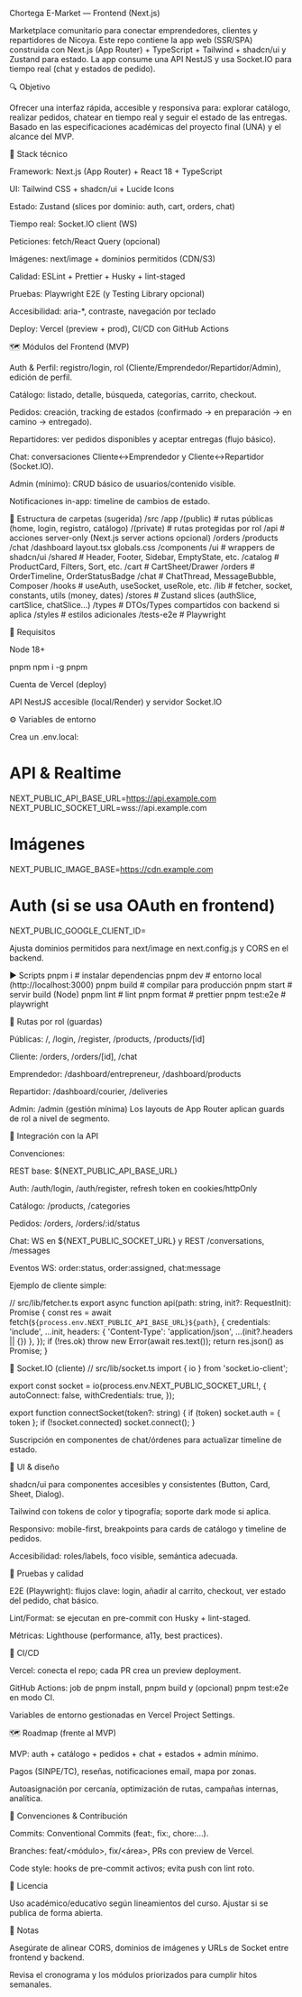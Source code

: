 Chortega E-Market — Frontend (Next.js)

Marketplace comunitario para conectar emprendedores, clientes y repartidores de Nicoya. Este repo contiene la app web (SSR/SPA) construida con Next.js (App Router) + TypeScript + Tailwind + shadcn/ui y Zustand para estado. La app consume una API NestJS y usa Socket.IO para tiempo real (chat y estados de pedido).

🔍 Objetivo

Ofrecer una interfaz rápida, accesible y responsiva para: explorar catálogo, realizar pedidos, chatear en tiempo real y seguir el estado de las entregas. Basado en las especificaciones académicas del proyecto final (UNA) y el alcance del MVP.

🚀 Stack técnico

Framework: Next.js (App Router) + React 18 + TypeScript

UI: Tailwind CSS + shadcn/ui + Lucide Icons

Estado: Zustand (slices por dominio: auth, cart, orders, chat)

Tiempo real: Socket.IO client (WS)

Peticiones: fetch/React Query (opcional)

Imágenes: next/image + dominios permitidos (CDN/S3)

Calidad: ESLint + Prettier + Husky + lint-staged

Pruebas: Playwright E2E (y Testing Library opcional)

Accesibilidad: aria-*, contraste, navegación por teclado

Deploy: Vercel (preview + prod), CI/CD con GitHub Actions


🗺️ Módulos del Frontend (MVP)

Auth & Perfil: registro/login, rol (Cliente/Emprendedor/Repartidor/Admin), edición de perfil.

Catálogo: listado, detalle, búsqueda, categorías, carrito, checkout.

Pedidos: creación, tracking de estados (confirmado → en preparación → en camino → entregado).

Repartidores: ver pedidos disponibles y aceptar entregas (flujo básico).

Chat: conversaciones Cliente↔Emprendedor y Cliente↔Repartidor (Socket.IO).

Admin (mínimo): CRUD básico de usuarios/contenido visible.

Notificaciones in-app: timeline de cambios de estado.


📁 Estructura de carpetas (sugerida)
/src
  /app
    /(public)          # rutas públicas (home, login, registro, catálogo)
    /(private)         # rutas protegidas por rol
    /api               # acciones server-only (Next.js server actions opcional)
    /orders
    /products
    /chat
    /dashboard
    layout.tsx
    globals.css
  /components
    /ui                # wrappers de shadcn/ui
    /shared            # Header, Footer, Sidebar, EmptyState, etc.
    /catalog           # ProductCard, Filters, Sort, etc.
    /cart              # CartSheet/Drawer
    /orders            # OrderTimeline, OrderStatusBadge
    /chat              # ChatThread, MessageBubble, Composer
  /hooks               # useAuth, useSocket, useRole, etc.
  /lib                 # fetcher, socket, constants, utils (money, dates)
  /stores              # Zustand slices (authSlice, cartSlice, chatSlice...)
  /types               # DTOs/Types compartidos con backend si aplica
  /styles              # estilos adicionales
  /tests-e2e           # Playwright

🔧 Requisitos

Node 18+

pnpm npm i -g pnpm

Cuenta de Vercel (deploy)

API NestJS accesible (local/Render) y servidor Socket.IO


⚙️ Variables de entorno

Crea un .env.local:

# API & Realtime
NEXT_PUBLIC_API_BASE_URL=https://api.example.com
NEXT_PUBLIC_SOCKET_URL=wss://api.example.com

# Imágenes
NEXT_PUBLIC_IMAGE_BASE=https://cdn.example.com

# Auth (si se usa OAuth en frontend)
NEXT_PUBLIC_GOOGLE_CLIENT_ID=


Ajusta dominios permitidos para next/image en next.config.js y CORS en el backend.

▶️ Scripts
pnpm i                # instalar dependencias
pnpm dev              # entorno local (http://localhost:3000)
pnpm build            # compilar para producción
pnpm start            # servir build (Node)
pnpm lint             # lint
pnpm format           # prettier
pnpm test:e2e         # playwright

🔐 Rutas por rol (guardas)

Públicas: /, /login, /register, /products, /products/[id]

Cliente: /orders, /orders/[id], /chat

Emprendedor: /dashboard/entrepreneur, /dashboard/products

Repartidor: /dashboard/courier, /deliveries

Admin: /admin (gestión mínima)
Los layouts de App Router aplican guards de rol a nivel de segmento.

🔌 Integración con la API

Convenciones:

REST base: ${NEXT_PUBLIC_API_BASE_URL}

Auth: /auth/login, /auth/register, refresh token en cookies/httpOnly

Catálogo: /products, /categories

Pedidos: /orders, /orders/:id/status

Chat: WS en ${NEXT_PUBLIC_SOCKET_URL} y REST /conversations, /messages

Eventos WS: order:status, order:assigned, chat:message


Ejemplo de cliente simple:

// src/lib/fetcher.ts
export async function api<T>(path: string, init?: RequestInit): Promise<T> {
  const res = await fetch(`${process.env.NEXT_PUBLIC_API_BASE_URL}${path}`, {
    credentials: 'include',
    ...init,
    headers: { 'Content-Type': 'application/json', ...(init?.headers || {}) },
  });
  if (!res.ok) throw new Error(await res.text());
  return res.json() as Promise<T>;
}

💬 Socket.IO (cliente)
// src/lib/socket.ts
import { io } from 'socket.io-client';

export const socket = io(process.env.NEXT_PUBLIC_SOCKET_URL!, {
  autoConnect: false,
  withCredentials: true,
});

export function connectSocket(token?: string) {
  if (token) socket.auth = { token };
  if (!socket.connected) socket.connect();
}


Suscripción en componentes de chat/órdenes para actualizar timeline de estado.

🧰 UI & diseño

shadcn/ui para componentes accesibles y consistentes (Button, Card, Sheet, Dialog).

Tailwind con tokens de color y tipografía; soporte dark mode si aplica.

Responsivo: mobile-first, breakpoints para cards de catálogo y timeline de pedidos.

Accesibilidad: roles/labels, foco visible, semántica adecuada.


🧪 Pruebas y calidad

E2E (Playwright): flujos clave: login, añadir al carrito, checkout, ver estado del pedido, chat básico.

Lint/Format: se ejecutan en pre-commit con Husky + lint-staged.

Métricas: Lighthouse (performance, a11y, best practices).


🔄 CI/CD

Vercel: conecta el repo; cada PR crea un preview deployment.

GitHub Actions: job de pnpm install, pnpm build y (opcional) pnpm test:e2e en modo CI.

Variables de entorno gestionadas en Vercel Project Settings.

🗺️ Roadmap (frente al MVP)

MVP: auth + catálogo + pedidos + chat + estados + admin mínimo.

Pagos (SINPE/TC), reseñas, notificaciones email, mapa por zonas.

Autoasignación por cercanía, optimización de rutas, campañas internas, analítica.


🤝 Convenciones & Contribución

Commits: Conventional Commits (feat:, fix:, chore:…).

Branches: feat/<módulo>, fix/<área>, PRs con preview de Vercel.

Code style: hooks de pre-commit activos; evita push con lint roto.

📜 Licencia

Uso académico/educativo según lineamientos del curso. Ajustar si se publica de forma abierta.

📝 Notas

Asegúrate de alinear CORS, dominios de imágenes y URLs de Socket entre frontend y backend.

Revisa el cronograma y los módulos priorizados para cumplir hitos semanales.
